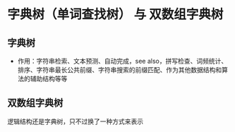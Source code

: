 # 字典树（单词查找树） 与 双数组字典树

## 字典树

- 作用：字符串检索、文本预测、自动完成，see also，拼写检查、词频统计、排序、字符串最长公共前缀、字符串搜索的前缀匹配、作为其他数据结构和算法的辅助结构等等

## 双数组字典树

逻辑结构还是字典树，只不过换了一种方式来表示
